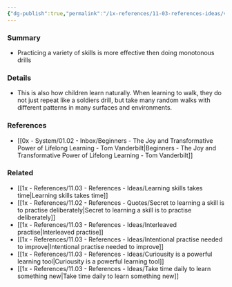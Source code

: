 ```yaml
---
{"dg-publish":true,"permalink":"/1x-references/11-03-references-ideas/variable-practise-helps-learn-better/","title":"Variable practise helps learn better","dgShowBacklinks":false}
---
```



### Summary
- Practicing a variety of skills is more effective then doing monotonous drills

### Details
- This is also how children learn naturally. When learning to walk, they do not just repeat like a soldiers drill, but take many random walks with different patterns in many surfaces and environments.

### References
- [[0x - System/01.02 - Inbox/Beginners - The Joy and Transformative Power of Lifelong Learning - Tom Vanderbilt\|Beginners - The Joy and Transformative Power of Lifelong Learning - Tom Vanderbilt]]

### Related
- [[1x - References/11.03 - References - Ideas/Learning skills takes time\|Learning skills takes time]]
- [[1x - References/11.02 - References - Quotes/Secret to learning a skill is to practise deliberately\|Secret to learning a skill is to practise deliberately]]
- [[1x - References/11.03 - References - Ideas/Interleaved practise\|Interleaved practise]]
- [[1x - References/11.03 - References - Ideas/Intentional practise needed to improve\|Intentional practise needed to improve]]
- [[1x - References/11.03 - References - Ideas/Curiousity is a powerful learning tool\|Curiousity is a powerful learning tool]]
- [[1x - References/11.03 - References - Ideas/Take time daily to learn something new\|Take time daily to learn something new]]
